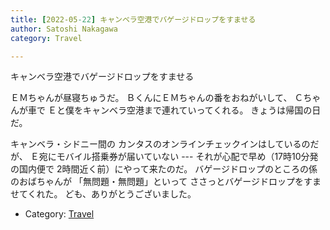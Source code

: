 ```yaml
---
title: [2022-05-22] キャンベラ空港でバゲージドロップをすませる
author: Satoshi Nakagawa
category: Travel

---
```


キャンベラ空港でバゲージドロップをすませる

ＥＭちゃんが昼寝ちゅうだ。
ＢくんにＥＭちゃんの番をおねがいして、
Ｃちゃんが車で
Ｅと僕をキャンベラ空港まで連れていってくれる。
きょうは帰国の日だ。

 キャンベラ・シドニー間の
カンタスのオンラインチェックインはしているのだが、
Ｅ宛にモバイル搭乗券が届いていない ---
それが心配で早め（17時10分発の国内便で
2時間近く前）にやって来たのだ。
バゲージドロップのところの係のおばちゃんが
「無問題・無問題」といって
ささっとバゲージドロップをすませてくれた。
ども、ありがとうございました。

- Category: [Travel](https://merapano.github.io/categories.html#Travel)

